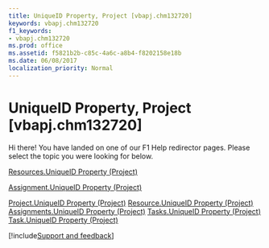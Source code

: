```yaml
---
title: UniqueID Property, Project [vbapj.chm132720]
keywords: vbapj.chm132720
f1_keywords:
- vbapj.chm132720
ms.prod: office
ms.assetid: f5821b2b-c85c-4a6c-a8b4-f8202158e18b
ms.date: 06/08/2017
localization_priority: Normal
---
```



# UniqueID Property, Project [vbapj.chm132720]

Hi there! You have landed on one of our F1 Help redirector pages. Please select the topic you were looking for below.

[Resources.UniqueID Property (Project)](http://msdn.microsoft.com/library/84c48d8e-45e7-f1d7-9284-cb7f92c3ffb0%28Office.15%29.aspx)

[Assignment.UniqueID Property (Project)](http://msdn.microsoft.com/library/694aa1b6-eb88-e921-bc4a-b2dfe47df817%28Office.15%29.aspx)

[Project.UniqueID Property (Project)](http://msdn.microsoft.com/library/b49c0065-4b74-4e8e-48fa-9cf80bfc6e34%28Office.15%29.aspx)
[Resource.UniqueID Property (Project)](http://msdn.microsoft.com/library/f2b93da7-081e-66bb-97e3-65ac0ea304d0%28Office.15%29.aspx)
[Assignments.UniqueID Property (Project)](http://msdn.microsoft.com/library/39c790d6-5772-28d6-045e-67291be3be11%28Office.15%29.aspx)
[Tasks.UniqueID Property (Project)](http://msdn.microsoft.com/library/f87b88e3-5bd0-a57b-c54b-aba17d0de67e%28Office.15%29.aspx)
[Task.UniqueID Property (Project)](http://msdn.microsoft.com/library/7a36cb8c-5715-c0cb-5584-ae48874f2ab9%28Office.15%29.aspx)

[!include[Support and feedback](~/includes/feedback-boilerplate.md)]